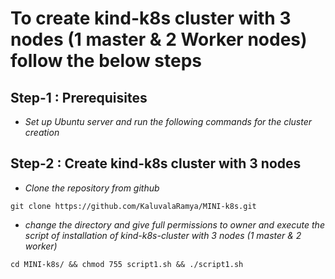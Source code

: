 <!-- Headings -->
# To create kind-k8s cluster with 3 nodes (1 master & 2 Worker nodes) follow the below steps
## Step-1 : Prerequisites
* *Set up Ubuntu server and run the following commands for the cluster creation*
## Step-2 : Create kind-k8s cluster with 3 nodes
<!-- Blockquote -->
<!-- italics -->
* *Clone the repository from github*
```
git clone https://github.com/KaluvalaRamya/MINI-k8s.git
```
* *change the directory and give full permissions to owner and execute the script of installation of kind-k8s-cluster with 3 nodes (1 master & 2 worker)*
```
cd MINI-k8s/ && chmod 755 script1.sh && ./script1.sh
```
